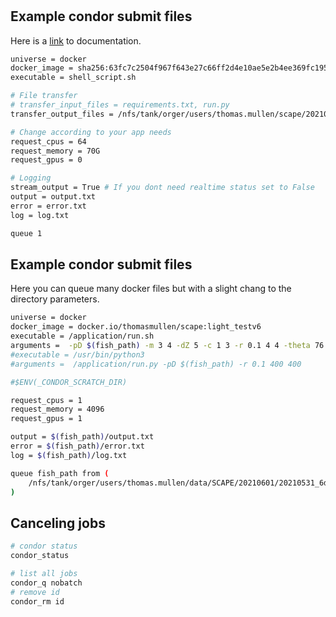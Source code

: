 #

## Example condor submit files
Here is a [link](https://htcondor.readthedocs.io/en/v8_8/man-pages/condor_submit.html#examples) to documentation.

```bash
universe = docker
docker_image = sha256:63fc7c2504f967f643e27c66ff2d4e10ae5e2b4ee369fc195ec19ef98741640c
executable = shell_script.sh

# File transfer
# transfer_input_files = requirements.txt, run.py
transfer_output_files = /nfs/tank/orger/users/thomas.mullen/scape/20210531/fish1

# Change according to your app needs
request_cpus = 64
request_memory = 70G
request_gpus = 0

# Logging
stream_output = True # If you dont need realtime status set to False
output = output.txt
error = error.txt
log = log.txt

queue 1
```


## Example condor submit files
Here you can queue many docker files but with a slight chang to the directory parameters.

```bash
universe = docker
docker_image = docker.io/thomasmullen/scape:light_testv6
executable = /application/run.sh
arguments =  -pD $(fish_path) -m 3 4 -dZ 5 -c 1 3 -r 0.1 4 4 -theta 76.2 -uvS 0.01 -p 0 -n 1 -ray 1
#executable = /usr/bin/python3
#arguments =  /application/run.py -pD $(fish_path) -r 0.1 400 400

#$ENV(_CONDOR_SCRATCH_DIR)

request_cpus = 1
request_memory = 4096
request_gpus = 1

output = $(fish_path)/output.txt
error = $(fish_path)/error.txt
log = $(fish_path)/log.txt

queue fish_path from (
    /nfs/tank/orger/users/thomas.mullen/data/SCAPE/20210601/20210531_6dpf_HUC_H2B_fish3_run1
)

```




## Canceling jobs

```bash
# condor status
condor_status

# list all jobs
condor_q nobatch
# remove id
condor_rm id


```